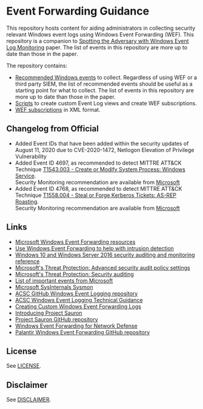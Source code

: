 # Event Forwarding Guidance

This repository hosts content for aiding administrators in collecting security relevant Windows event logs using Windows Event Forwarding (WEF). This repository is a companion to [Spotting the Adversary with Windows Event Log Monitoring](https://apps.nsa.gov/iaarchive/library/ia-guidance/security-configuration/applications/assets/public/upload/Spotting-the-Adversary-with-Windows-Event-Log-Monitoring.pdf) paper. The list of events in this repository are more up to date than those in the paper.

The repository contains:

* [Recommended Windows events](./Events/) to collect. Regardless of using WEF or a third party SIEM, the list of recommended events should be useful as a starting point for what to collect. The list of events in this repository are more up to date than those in the paper.
* [Scripts](./scripts/) to create custom Event Log views and create WEF subscriptions.
* [WEF subscriptions](./Subscriptions/) in XML format.

## Changelog from Official
* Added Event IDs that have been added within the security updates of August 11, 2020 due to CVE-2020-1472, Netlogon Elevation of Privilege Vulnerability
* Added Event ID 4697, as recommended to detect MITTRE ATT&CK Technique [T1543.003 - Create or Modify System Process: Windows Service](https://attack.mitre.org/techniques/T1543/003/).<BR>
Security Monitoring recommendation are available from [Microsoft](https://docs.microsoft.com/en-us/windows/security/threat-protection/auditing/event-4697#security-monitoring-recommendations)
* Added Event ID 4768, as recommended to detect MITTRE ATT&CK Technique [T1558.004 - Steal or Forge Kerberos Tickets: AS-REP Roasting](https://attack.mitre.org/techniques/T1558/004/).<BR>
Security Monitoring recommendation are available from [Microsoft](https://docs.microsoft.com/en-us/windows/security/threat-protection/auditing/event-4768#security-monitoring-recommendations)



## Links

* [Microsoft Windows Event Forwarding resources](https://aka.ms/wef)
* [Use Windows Event Forwarding to help with intrusion detection](https://docs.microsoft.com/en-us/windows/security/threat-protection/use-windows-event-forwarding-to-assist-in-intrusion-detection)
* [Windows 10 and Windows Server 2016 security auditing and monitoring reference](https://www.microsoft.com/en-us/download/details.aspx?id=52630)
* [Microsoft's Threat Protection: Advanced security audit policy settings](https://docs.microsoft.com/en-us/windows/security/threat-protection/auditing/advanced-security-audit-policy-settings)
* [Microsoft's Threat Protection: Security auditing](https://docs.microsoft.com/en-us/windows/security/threat-protection/auditing/security-auditing-overview)
* [List of important events from Microsoft](https://docs.microsoft.com/en-us/windows-server/identity/ad-ds/plan/appendix-l--events-to-monitor)
* [Microsoft SysInternals Sysmon](https://docs.microsoft.com/en-us/sysinternals/downloads/sysmon)
* [ACSC GitHub Windows Event Logging repository](https://github.com/AustralianCyberSecurityCentre/windows_event_logging)
* [ACSC Windows Event Logging Technical Guidance](https://acsc.gov.au/publications/protect/Windows_Event_Logging_Technical_Guidance.pdf)
* [Creating Custom Windows Event Forwarding Logs](https://blogs.technet.microsoft.com/russellt/2016/05/18/creating-custom-windows-event-forwarding-logs/)
* [Introducing Project Sauron](https://blogs.technet.microsoft.com/russellt/2017/05/09/project-sauron-introduction/)
* [Project Sauron GitHub repository](https://github.com/russelltomkins/project-sauron)
* [Windows Event Forwarding for Network Defense](https://medium.com/palantir/windows-event-forwarding-for-network-defense-cb208d5ff86f)
* [Palantir Windows Event Forwarding GitHub repository](https://github.com/palantir/windows-event-forwarding)

## License

See [LICENSE](./LICENSE.md).

## Disclaimer

See [DISCLAIMER](./DISCLAIMER.md).
